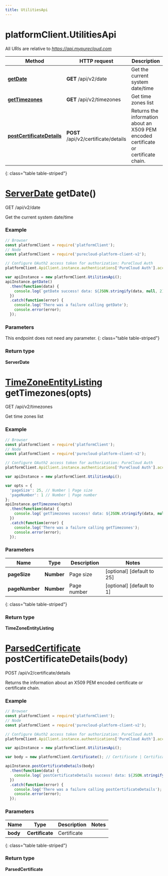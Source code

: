 ```yaml
---
title: UtilitiesApi
---
```

# platformClient.UtilitiesApi

All URIs are relative to *https://api.mypurecloud.com*

| Method | HTTP request | Description |
| ------------- | ------------- | ------------- |
[**getDate**](UtilitiesApi.html#getDate) | **GET** /api/v2/date | Get the current system date/time
[**getTimezones**](UtilitiesApi.html#getTimezones) | **GET** /api/v2/timezones | Get time zones list
[**postCertificateDetails**](UtilitiesApi.html#postCertificateDetails) | **POST** /api/v2/certificate/details | Returns the information about an X509 PEM encoded certificate or certificate chain.
{: class="table table-striped"}

<a name="getDate"></a>

# [**ServerDate**](ServerDate.html) getDate()

GET /api/v2/date

Get the current system date/time



### Example

~~~ javascript
// Browser
const platformClient = require('platformClient');
// Node
const platformClient = require('purecloud-platform-client-v2');

// Configure OAuth2 access token for authorization: PureCloud Auth
platformClient.ApiClient.instance.authentications['PureCloud Auth'].accessToken = 'YOUR ACCESS TOKEN';

var apiInstance = new platformClient.UtilitiesApi();
apiInstance.getDate()
  .then(function(data) {
    console.log(`getDate success! data: ${JSON.stringify(data, null, 2)}`);
  })
  .catch(function(error) {
  	console.log('There was a failure calling getDate');
    console.error(error);
  });

~~~

### Parameters

This endpoint does not need any parameter.
{: class="table table-striped"}

### Return type

**ServerDate**

<a name="getTimezones"></a>

# [**TimeZoneEntityListing**](TimeZoneEntityListing.html) getTimezones(opts)

GET /api/v2/timezones

Get time zones list



### Example

~~~ javascript
// Browser
const platformClient = require('platformClient');
// Node
const platformClient = require('purecloud-platform-client-v2');

// Configure OAuth2 access token for authorization: PureCloud Auth
platformClient.ApiClient.instance.authentications['PureCloud Auth'].accessToken = 'YOUR ACCESS TOKEN';

var apiInstance = new platformClient.UtilitiesApi();

var opts = { 
  'pageSize': 25, // Number | Page size
  'pageNumber': 1 // Number | Page number
};
apiInstance.getTimezones(opts)
  .then(function(data) {
    console.log(`getTimezones success! data: ${JSON.stringify(data, null, 2)}`);
  })
  .catch(function(error) {
  	console.log('There was a failure calling getTimezones');
    console.error(error);
  });

~~~

### Parameters


| Name | Type | Description  | Notes |
| ------------- | ------------- | ------------- | ------------- |
 **pageSize** | **Number** | Page size | [optional] [default to 25] |
 **pageNumber** | **Number** | Page number | [optional] [default to 1] |
{: class="table table-striped"}

### Return type

**TimeZoneEntityListing**

<a name="postCertificateDetails"></a>

# [**ParsedCertificate**](ParsedCertificate.html) postCertificateDetails(body)

POST /api/v2/certificate/details

Returns the information about an X509 PEM encoded certificate or certificate chain.



### Example

~~~ javascript
// Browser
const platformClient = require('platformClient');
// Node
const platformClient = require('purecloud-platform-client-v2');

// Configure OAuth2 access token for authorization: PureCloud Auth
platformClient.ApiClient.instance.authentications['PureCloud Auth'].accessToken = 'YOUR ACCESS TOKEN';

var apiInstance = new platformClient.UtilitiesApi();

var body = new platformClient.Certificate(); // Certificate | Certificate

apiInstance.postCertificateDetails(body)
  .then(function(data) {
    console.log(`postCertificateDetails success! data: ${JSON.stringify(data, null, 2)}`);
  })
  .catch(function(error) {
  	console.log('There was a failure calling postCertificateDetails');
    console.error(error);
  });

~~~

### Parameters


| Name | Type | Description  | Notes |
| ------------- | ------------- | ------------- | ------------- |
 **body** | **Certificate** | Certificate |  |
{: class="table table-striped"}

### Return type

**ParsedCertificate**

